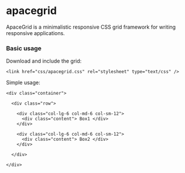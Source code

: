 # apacegrid
ApaceGrid is a minimalistic responsive CSS grid framework for writing responsive applications.

### Basic usage
Download and include the grid:

```<link href="css/apacegrid.css" rel="stylesheet" type="text/css" />```

Simple usage:

```
<div class="container">

  <div class="row">

    <div class="col-lg-6 col-md-6 col-sm-12">
      <div class="content"> Box1 </div>
    </div>

    <div class="col-lg-6 col-md-6 col-sm-12">
      <div class="content"> Box2 </div>
    </div>

  </div>

</div>
 ```
